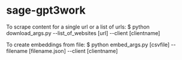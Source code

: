 # sage-gpt3work

To scrape content for a single url or a list of urls:
$ python download_args.py --list_of_websites [url] --client [clientname]
  
To create embeddings from file:
$ python embed_args.py [csvfile] --filename [filename.json] --client [clientname]
